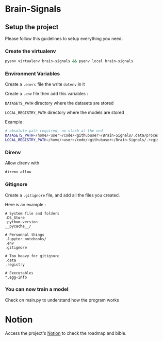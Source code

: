 
# Brain-Signals

## Setup the project

Please follow this guidelines to setup everything you need.
### Create the virtualenv

```bash
pyenv virtualenv brain-signals && pyenv local brain-signals
```
### Environment Variables

Create a `.envrc` file the write `dotenv` in it

Create a `.env` file then add this variables :

`DATASETS_PATH` directory where the datasets are stored

`LOCAL_REGISTRY_PATH` directory where the models are stored

Example : 

```bash
# absolute path required, no slash at the end
DATASETS_PATH=/home/<user>/code/<githubuser>/Brain-Signals/.data/processed_datasets
LOCAL_REGISTRY_PATH=/home/<user>/code/<githubuser>/Brain-Signals/.registry
```


### Direnv

Allow direnv with

```bash
direnv allow
```
### Gitignore

Create a `.gitignore` file, and add all the files you created.

Here is an example :
```
# System file and folders
.DS_Store
.python-version
__pycache__/

# Personnal things
.Jupyter_notebooks/
.env
.gitignore

# Too heavy for gitignore
.data
.registry

# Executables
*.egg-info
```
### You can now train a model

Check on main.py to understand how the program works

# Notion
Access the project's [Notion](https://www.notion.so/Brain-signal-61cb427d38804549a3bd49b269f6fb0b) to check the roadmap and bible.

